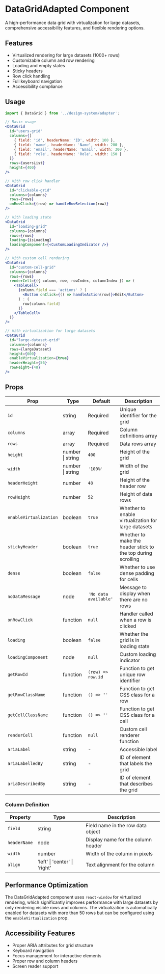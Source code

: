 # DataGridAdapted Component

A high-performance data grid with virtualization for large datasets, comprehensive accessibility features, and flexible rendering options.

## Features

- Virtualized rendering for large datasets (1000+ rows)
- Customizable column and row rendering
- Loading and empty states
- Sticky headers
- Row click handling
- Full keyboard navigation
- Accessibility compliance

## Usage

```jsx
import { DataGrid } from '../design-system/adapter';

// Basic usage
<DataGrid
  id="users-grid"
  columns={[
    { field: 'id', headerName: 'ID', width: 100 },
    { field: 'name', headerName: 'Name', width: 200 },
    { field: 'email', headerName: 'Email', width: 300 },
    { field: 'role', headerName: 'Role', width: 150 }
  ]}
  rows={usersList}
  height={400}
/>

// With row click handler
<DataGrid
  id="clickable-grid"
  columns={columns}
  rows={rows}
  onRowClick={(row) => handleRowSelection(row)}
/>

// With loading state
<DataGrid
  id="loading-grid"
  columns={columns}
  rows={rows}
  loading={isLoading}
  loadingComponent={<CustomLoadingIndicator />}
/>

// With custom cell rendering
<DataGrid
  id="custom-cell-grid"
  columns={columns}
  rows={rows}
  renderCell={({ column, row, rowIndex, columnIndex }) => (
    <TableCell>
      {column.field === 'actions' ? (
        <Button onClick={() => handleAction(row)}>Edit</Button>
      ) : (
        row[column.field]
      )}
    </TableCell>
  )}
/>

// With virtualization for large datasets
<DataGrid
  id="large-dataset-grid"
  columns={columns}
  rows={largeDataset}
  height={600}
  enableVirtualization={true}
  headerHeight={56}
  rowHeight={48}
/>
```

## Props

| Prop | Type | Default | Description |
|------|------|---------|-------------|
| `id` | string | Required | Unique identifier for the grid |
| `columns` | array | Required | Column definitions array |
| `rows` | array | Required | Data rows array |
| `height` | number \| string | `400` | Height of the grid |
| `width` | number \| string | `'100%'` | Width of the grid |
| `headerHeight` | number | `48` | Height of the header row |
| `rowHeight` | number | `52` | Height of data rows |
| `enableVirtualization` | boolean | `true` | Whether to enable virtualization for large datasets |
| `stickyHeader` | boolean | `true` | Whether to make the header stick to the top during scrolling |
| `dense` | boolean | `false` | Whether to use dense padding for cells |
| `noDataMessage` | node | `'No data available'` | Message to display when there are no rows |
| `onRowClick` | function | `null` | Handler called when a row is clicked |
| `loading` | boolean | `false` | Whether the grid is in loading state |
| `loadingComponent` | node | `null` | Custom loading indicator |
| `getRowId` | function | `(row) => row.id` | Function to get unique row identifier |
| `getRowClassName` | function | `() => ''` | Function to get CSS class for a row |
| `getCellClassName` | function | `() => ''` | Function to get CSS class for a cell |
| `renderCell` | function | `null` | Custom cell renderer function |
| `ariaLabel` | string | - | Accessible label |
| `ariaLabelledBy` | string | - | ID of element that labels the grid |
| `ariaDescribedBy` | string | - | ID of element that describes the grid |

### Column Definition

| Property | Type | Description |
|----------|------|-------------|
| `field` | string | Field name in the row data object |
| `headerName` | node | Display name for the column header |
| `width` | number | Width of the column in pixels |
| `align` | 'left' \| 'center' \| 'right' | Text alignment for the column |

## Performance Optimization

The DataGridAdapted component uses `react-window` for virtualized rendering, which significantly improves performance with large datasets by only rendering visible rows and columns. The virtualization is automatically enabled for datasets with more than 50 rows but can be configured using the `enableVirtualization` prop.

## Accessibility Features

- Proper ARIA attributes for grid structure
- Keyboard navigation
- Focus management for interactive elements
- Proper row and column headers
- Screen reader support